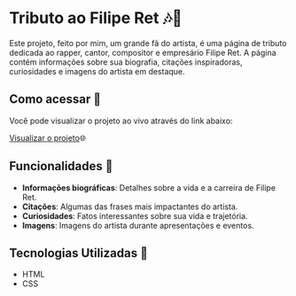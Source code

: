 # Tributo ao Filipe Ret 🎶🎤

Este projeto, feito por mim, um grande fã do artista, é uma página de tributo dedicada ao rapper, cantor, compositor e empresário Filipe Ret. A página contém informações sobre sua biografia, citações inspiradoras, curiosidades e imagens do artista em destaque. 
## Como acessar 🔗

Você pode visualizar o projeto ao vivo através do link abaixo:

[Visualizar o projeto](https://leandro-colares.github.io/tributo-filipe-ret-projeto/)🌐

## Funcionalidades 🌟
- **Informações biográficas**: Detalhes sobre a vida e a carreira de Filipe Ret.
- **Citações**: Algumas das frases mais impactantes do artista.
- **Curiosidades**: Fatos interessantes sobre sua vida e trajetória.
- **Imagens**: Imagens do artista durante apresentações e eventos.

## Tecnologias Utilizadas 🚀
- HTML
- CSS
